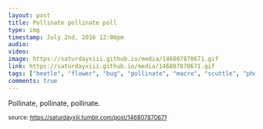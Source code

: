 ```yaml
---
layout: post
title: Pollinate pollinate poll
type: img
timestamp: July 2nd, 2016 12:00pm
audio: 
video: 
image: https://saturdayxiii.github.io/media/146807870671.gif
link: https://saturdayxiii.github.io/media/146807870671.gif
tags: ["beetle", "flower", "bug", "pollinate", "macro", "scuttle", "photography"]
comments: true
---
```


Pollinate, pollinate, pollinate.
 
  
<small>source: https://saturdayxiii.tumblr.com/post/146807870671</small>